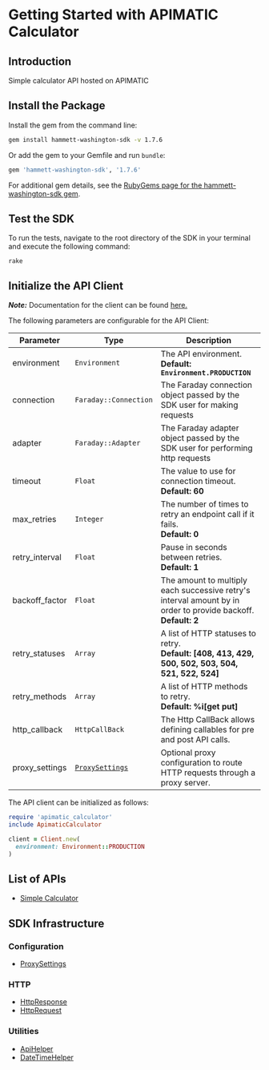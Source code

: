 
# Getting Started with APIMATIC Calculator

## Introduction

Simple calculator API hosted on APIMATIC

## Install the Package

Install the gem from the command line:

```bash
gem install hammett-washington-sdk -v 1.7.6
```

Or add the gem to your Gemfile and run `bundle`:

```ruby
gem 'hammett-washington-sdk', '1.7.6'
```

For additional gem details, see the [RubyGems page for the hammett-washington-sdk gem](https://rubygems.org/gems/hammett-washington-sdk/versions/1.7.6).

## Test the SDK

To run the tests, navigate to the root directory of the SDK in your terminal and execute the following command:

```
rake
```

## Initialize the API Client

**_Note:_** Documentation for the client can be found [here.](https://www.github.com/ZahraN444/hammett-washington-ruby-sdk/tree/1.7.6/doc/client.md)

The following parameters are configurable for the API Client:

| Parameter | Type | Description |
|  --- | --- | --- |
| environment | `Environment` | The API environment. <br> **Default: `Environment.PRODUCTION`** |
| connection | `Faraday::Connection` | The Faraday connection object passed by the SDK user for making requests |
| adapter | `Faraday::Adapter` | The Faraday adapter object passed by the SDK user for performing http requests |
| timeout | `Float` | The value to use for connection timeout. <br> **Default: 60** |
| max_retries | `Integer` | The number of times to retry an endpoint call if it fails. <br> **Default: 0** |
| retry_interval | `Float` | Pause in seconds between retries. <br> **Default: 1** |
| backoff_factor | `Float` | The amount to multiply each successive retry's interval amount by in order to provide backoff. <br> **Default: 2** |
| retry_statuses | `Array` | A list of HTTP statuses to retry. <br> **Default: [408, 413, 429, 500, 502, 503, 504, 521, 522, 524]** |
| retry_methods | `Array` | A list of HTTP methods to retry. <br> **Default: %i[get put]** |
| http_callback | `HttpCallBack` | The Http CallBack allows defining callables for pre and post API calls. |
| proxy_settings | [`ProxySettings`](https://www.github.com/ZahraN444/hammett-washington-ruby-sdk/tree/1.7.6/doc/proxy-settings.md) | Optional proxy configuration to route HTTP requests through a proxy server. |

The API client can be initialized as follows:

```ruby
require 'apimatic_calculator'
include ApimaticCalculator

client = Client.new(
  environment: Environment::PRODUCTION
)
```

## List of APIs

* [Simple Calculator](https://www.github.com/ZahraN444/hammett-washington-ruby-sdk/tree/1.7.6/doc/controllers/simple-calculator.md)

## SDK Infrastructure

### Configuration

* [ProxySettings](https://www.github.com/ZahraN444/hammett-washington-ruby-sdk/tree/1.7.6/doc/proxy-settings.md)

### HTTP

* [HttpResponse](https://www.github.com/ZahraN444/hammett-washington-ruby-sdk/tree/1.7.6/doc/http-response.md)
* [HttpRequest](https://www.github.com/ZahraN444/hammett-washington-ruby-sdk/tree/1.7.6/doc/http-request.md)

### Utilities

* [ApiHelper](https://www.github.com/ZahraN444/hammett-washington-ruby-sdk/tree/1.7.6/doc/api-helper.md)
* [DateTimeHelper](https://www.github.com/ZahraN444/hammett-washington-ruby-sdk/tree/1.7.6/doc/date-time-helper.md)

